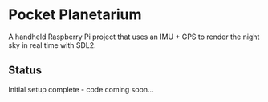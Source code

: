 # Pocket Planetarium

A handheld Raspberry Pi project that uses an IMU + GPS to render the night sky in real time with SDL2.

## Status
Initial setup complete - code coming soon...